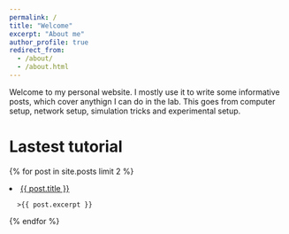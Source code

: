 ```yaml
---
permalink: /
title: "Welcome"
excerpt: "About me"
author_profile: true
redirect_from: 
  - /about/
  - /about.html
---
```



Welcome to my personal website. I mostly use it to write some informative posts, which cover anythign I can do in the lab. This goes from computer setup, network setup, simulation tricks and experimental setup. 



# Lastest tutorial 

{% for post in site.posts limit 2 %}
  <li>
      <a href="{{ post.url }}">{{ post.title }}</a>
      
      >{{ post.excerpt }}
  </li>
{% endfor %}